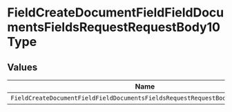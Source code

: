 # FieldCreateDocumentFieldFieldDocumentsFieldsRequestRequestBody10Type


## Values

| Name                                                                           | Value                                                                          |
| ------------------------------------------------------------------------------ | ------------------------------------------------------------------------------ |
| `FieldCreateDocumentFieldFieldDocumentsFieldsRequestRequestBody10TypeCheckbox` | CHECKBOX                                                                       |